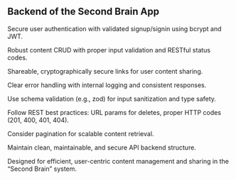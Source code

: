## Backend of the Second Brain App

Secure user authentication with validated signup/signin using bcrypt and JWT.

Robust content CRUD with proper input validation and RESTful status codes.

Shareable, cryptographically secure links for user content sharing.

Clear error handling with internal logging and consistent responses.

Use schema validation (e.g., zod) for input sanitization and type safety.

Follow REST best practices: URL params for deletes, proper HTTP codes (201, 400, 401, 404).

Consider pagination for scalable content retrieval.

Maintain clean, maintainable, and secure API backend structure.

Designed for efficient, user-centric content management and sharing in the “Second Brain” system.
